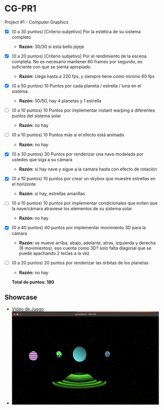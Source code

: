 # CG-PR1
Project #1 - Computer Graphics

- [x] (0 a 30 puntos) [Criterio subjetivo] Por la estética de su sistema completo
   - **Razón:** 30/30 si esta bello jejeje

- [x] (0 a 20 puntos) [Criterio subjetivo] Por el rendimiento de la escena completa. No es necesario mantener 60 frames por segundo, es suficiente con que se sienta apropiado.
   - **Razón:** Llega hasta a 220 fps, y siempre tiene como minimo 60 fps

- [x] (0 a 50 puntos) 10 Puntos por cada planeta / estrella / luna en el sistema.
   - **Razón:** 50/50, hay 4 planetas y 1 estrella

- [ ] (0 a 10 puntos) 10 Puntos por implementar instant warping a diferentes puntos del sistema solar
   - **Razón:** no hay

- [ ] (0 a 10 puntos) 10 Puntos más si el efecto está animado
   - **Razón:** no hay

- [x] (0 a 30 puntos) 30 Puntos por renderizar una nave modelada por ustedes que siga a su cámara
   - **Razón:** si hay nave y sigue a la camara hasta con efecto de rotación

- [x] (0 a 10 puntos) 10 puntos por crear un skybox que muestre estrellas en el horizonte
   - **Razón:** si hay, estrellas amarillas

- [ ] (0 a 10 puntos) 10 puntos por implementar condicionales que eviten que la nave/cámara atraviese los elementos de su sistema solar
   - **Razón:** no hay

- [x] (0 a 40 puntos) 40 puntos por implementar movimiento 3D para la cámara
   - **Razón:** se mueve arriba, abajo, adelante, atras, izquierda y derecha (6 movimientos), eso cuenta como 3D? solo falta diagonal que se puede apachando 2 teclas a la vez

- [ ] (0 a 20 puntos) 20 puntos por renderizar las órbitas de los planetas
   - **Razón:** no hay 

   **Total de puntos: 180**

## Showcase

- [Video de Juego](https://youtu.be/MrbUTDu08Pc)
- ![Show](./images/show.png)
